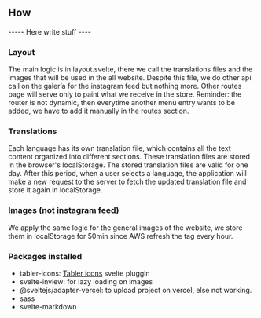 ## How

----- Here write stuff ----

### Layout

The main logic is in layout.svelte, there we call the translations files and the images that will be used in the all website. 
Despite this file, we do other api call on the galería for the instagram feed but nothing more. Other routes page will serve only to paint what we receive in the store. 
Reminder: the router is not dynamic, then everytime another menu entry wants to be added, we have to add it manually in the routes section.

### Translations

Each language has its own translation file, which contains all the text content organized into different sections. These translation files are stored in the browser's localStorage. The stored translation files are valid for one day. After this period, when a user selects a language, the application will make a new request to the server to fetch the updated translation file and store it again in localStorage.

### Images (not instagram feed)

We apply the same logic for the general images of the website, we store them in localStorage for 50min since AWS refresh the tag every hour. 

### Packages installed 

- tabler-icons: [Tabler icons](https://tabler.io/icons) svelte pluggin 
- svelte-inview: for lazy loading on images
- @sveltejs/adapter-vercel: to upload project on vercel, else not working.
- sass
- svelte-markdown
